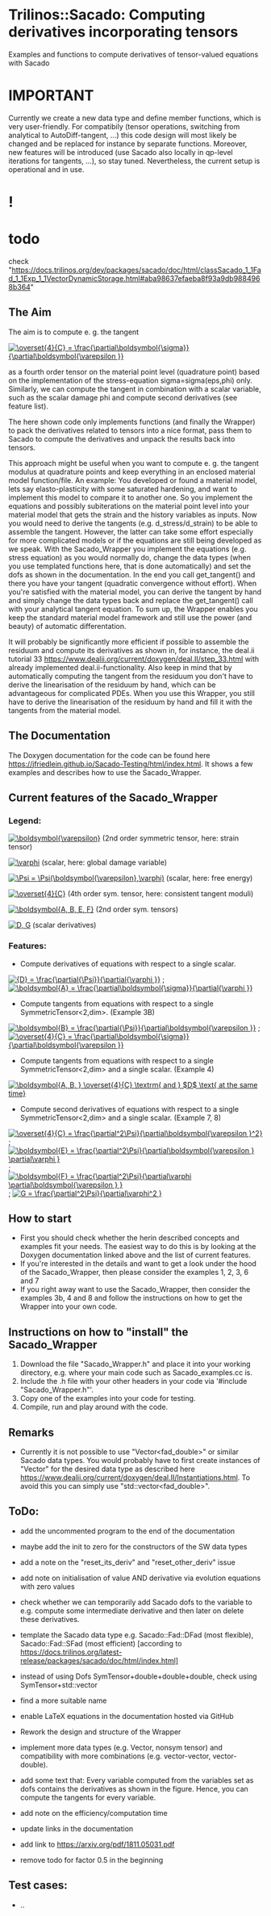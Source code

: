 # Trilinos::Sacado: Computing derivatives incorporating tensors
Examples and functions to compute derivatives of tensor-valued equations with Sacado

# IMPORTANT
Currently we create a new data type and define member functions, which is very user-friendly. For compatibily (tensor operations, switching from analytical to AutoDiff-tangent, ...) this code design will most likely be changed and be replaced for instance by separate functions. Moreover, new features will be introduced (use Sacado also locally in qp-level iterations for tangents, ...), so stay tuned. Nevertheless, the current setup is operational and in use.
# !

# todo
check "https://docs.trilinos.org/dev/packages/sacado/doc/html/classSacado_1_1Fad_1_1Exp_1_1VectorDynamicStorage.html#aba98637efaeba8f93a9db9884968b364"

## The Aim
The aim is to compute e. g. the tangent

<a href="https://www.codecogs.com/eqnedit.php?latex=\overset{4}{C}&space;=&space;\frac{\partial\boldsymbol{\sigma}}{\partial\boldsymbol{\varepsilon&space;}}" target="_blank"><img src="https://latex.codecogs.com/gif.latex?\overset{4}{C}&space;=&space;\frac{\partial\boldsymbol{\sigma}}{\partial\boldsymbol{\varepsilon&space;}}" title="\overset{4}{C} = \frac{\partial\boldsymbol{\sigma}}{\partial\boldsymbol{\varepsilon }}" /></a>

as a fourth order tensor on the material point level (quadrature point) based on the implementation of the stress-equation sigma=sigma(eps,phi) only. Similarly, we can compute the tangent in combination with a scalar variable, such as the scalar damage phi and compute second derivatives (see feature list).
 
The here shown code only implements functions (and finally the Wrapper) to pack the derivatives related to tensors into a nice format, pass them to Sacado to compute the derivatives and unpack the results back into tensors.

This approach might be useful when you want to compute e. g. the tangent modulus at quadrature points and keep everything in an enclosed material model function/file. An example: You developed or found a material model, lets say elasto-plasticity with some saturated hardening, and want to implement this model to compare it to another one. So you implement the equations and possibly subiterations on the material point level into your material model that gets the strain and the history variables as inputs. Now you would need to derive the tangents (e.g. d_stress/d_strain) to be able to assemble the tangent. However, the latter can take some effort especially for more complicated models or if the equations are still being developed as we speak. With the Sacado_Wrapper you implement the equations (e.g. stress equation) as you would normally do, change the data types (when you use templated functions here, that is done automatically) and set the dofs as shown in the documentation. In the end you call get_tangent() and there you have your tangent (quadratic convergence without effort). When you're satisfied with the material model, you can derive the tangent by hand and simply change the data types back and replace the get_tangent() call with your analytical tangent equation. To sum up, the Wrapper enables you keep the standard material model framework and still use the power (and beauty) of automatic differentation.

It will probably be significantly more efficient if possible to assemble the residuum and compute its derivatives as shown in, for instance, the deal.ii tutorial 33 https://www.dealii.org/current/doxygen/deal.II/step_33.html with already implemented deal.ii-functionality. Also keep in mind that by automatically computing the tangent from the residuum you don't have to derive the linearisation of the residuum by hand, which can be advantageous for complicated PDEs. When you use this Wrapper, you still have to derive the linearisation of the residuum by hand and fill it with the tangents from the material model.

## The Documentation
The Doxygen documentation for the code can be found here https://jfriedlein.github.io/Sacado-Testing/html/index.html. It shows a few examples and describes how to use the Sacado_Wrapper.

## Current features of the Sacado_Wrapper
### Legend:

<a href="https://www.codecogs.com/eqnedit.php?latex=\boldsymbol{\varepsilon}" target="_blank"><img src="https://latex.codecogs.com/gif.latex?\boldsymbol{\varepsilon}" title="\boldsymbol{\varepsilon}" /></a> (2nd order symmetric tensor, here: strain tensor)

<a href="https://www.codecogs.com/eqnedit.php?latex=\varphi" target="_blank"><img src="https://latex.codecogs.com/gif.latex?\varphi" title="\varphi" /></a> (scalar, here: global damage variable)

<a href="https://www.codecogs.com/eqnedit.php?latex=\Psi&space;=&space;\Psi(\boldsymbol{\varepsilon},\varphi)" target="_blank"><img src="https://latex.codecogs.com/gif.latex?\Psi&space;=&space;\Psi(\boldsymbol{\varepsilon},\varphi)" title="\Psi = \Psi(\boldsymbol{\varepsilon},\varphi)" /></a> (scalar, here: free energy)

<a href="https://www.codecogs.com/eqnedit.php?latex=\overset{4}{C}" target="_blank"><img src="https://latex.codecogs.com/gif.latex?\overset{4}{C}" title="\overset{4}{C}" /></a> (4th order sym. tensor, here: consistent tangent moduli)

<a href="https://www.codecogs.com/eqnedit.php?latex=\boldsymbol{A,&space;B,&space;E,&space;F}" target="_blank"><img src="https://latex.codecogs.com/gif.latex?\boldsymbol{A,&space;B,&space;E,&space;F}" title="\boldsymbol{A, B, E, F}" /></a> (2nd order sym. tensors)

<a href="https://www.codecogs.com/eqnedit.php?latex=D,&space;G" target="_blank"><img src="https://latex.codecogs.com/gif.latex?D,&space;G" title="D, G" /></a> (scalar derivatives)

### Features:

- Compute derivatives of equations with respect to a single scalar.

<a href="https://www.codecogs.com/eqnedit.php?latex={D}&space;=&space;\frac{\partial{\Psi}}{\partial{\varphi&space;}}" target="_blank"><img src="https://latex.codecogs.com/gif.latex?{D}&space;=&space;\frac{\partial{\Psi}}{\partial{\varphi&space;}}" title="{D} = \frac{\partial{\Psi}}{\partial{\varphi }}" /></a>
 ; 
<a href="https://www.codecogs.com/eqnedit.php?latex=\boldsymbol{A}&space;=&space;\frac{\partial\boldsymbol{\sigma}}{\partial{\varphi&space;}}" target="_blank"><img src="https://latex.codecogs.com/gif.latex?\boldsymbol{A}&space;=&space;\frac{\partial\boldsymbol{\sigma}}{\partial{\varphi&space;}}" title="\boldsymbol{A} = \frac{\partial\boldsymbol{\sigma}}{\partial{\varphi }}" /></a>

- Compute tangents from equations with respect to a single SymmetricTensor<2,dim>. (Example 3B)

<a href="https://www.codecogs.com/eqnedit.php?latex=\boldsymbol{B}&space;=&space;\frac{\partial{\Psi}}{\partial\boldsymbol{\varepsilon&space;}}" target="_blank"><img src="https://latex.codecogs.com/gif.latex?\boldsymbol{B}&space;=&space;\frac{\partial{\Psi}}{\partial\boldsymbol{\varepsilon&space;}}" title="\boldsymbol{B} = \frac{\partial{\Psi}}{\partial\boldsymbol{\varepsilon }}" /></a>
 ; 
<a href="https://www.codecogs.com/eqnedit.php?latex=\overset{4}{C}&space;=&space;\frac{\partial\boldsymbol{\sigma}}{\partial\boldsymbol{\varepsilon&space;}}" target="_blank"><img src="https://latex.codecogs.com/gif.latex?\overset{4}{C}&space;=&space;\frac{\partial\boldsymbol{\sigma}}{\partial\boldsymbol{\varepsilon&space;}}" title="\overset{4}{C} = \frac{\partial\boldsymbol{\sigma}}{\partial\boldsymbol{\varepsilon }}" /></a>

- Compute tangents from equations with respect to a single SymmetricTensor<2,dim> and a single scalar. (Example 4)

<a href="https://www.codecogs.com/eqnedit.php?latex=\boldsymbol{A,&space;B,&space;}&space;\overset{4}{C}&space;\textrm{&space;and&space;}&space;$D$&space;\text{&space;at&space;the&space;same&space;time}" target="_blank"><img src="https://latex.codecogs.com/gif.latex?\boldsymbol{A,&space;B,&space;}&space;\overset{4}{C}&space;\textrm{&space;and&space;}&space;$D$&space;\text{&space;at&space;the&space;same&space;time}" title="\boldsymbol{A, B, } \overset{4}{C} \textrm{ and } $D$ \text{ at the same time}" /></a>

- Compute second derivatives of equations with respect to a single SymmetricTensor<2,dim> and a single scalar. (Example 7, 8)

<a href="https://www.codecogs.com/eqnedit.php?latex=\overset{4}{C}&space;=&space;\frac{\partial^2\Psi}{\partial\boldsymbol{\varepsilon&space;}^2}" target="_blank"><img src="https://latex.codecogs.com/gif.latex?\overset{4}{C}&space;=&space;\frac{\partial^2\Psi}{\partial\boldsymbol{\varepsilon&space;}^2}" title="\overset{4}{C} = \frac{\partial^2\Psi}{\partial\boldsymbol{\varepsilon }^2}" /></a>
;
<a href="https://www.codecogs.com/eqnedit.php?latex=\boldsymbol{E}&space;=&space;\frac{\partial^2\Psi}{\partial\boldsymbol{\varepsilon&space;}&space;\partial\varphi&space;}" target="_blank"><img src="https://latex.codecogs.com/gif.latex?\boldsymbol{E}&space;=&space;\frac{\partial^2\Psi}{\partial\boldsymbol{\varepsilon&space;}&space;\partial\varphi&space;}" title="\boldsymbol{E} = \frac{\partial^2\Psi}{\partial\boldsymbol{\varepsilon } \partial\varphi }" /></a>
;
<a href="https://www.codecogs.com/eqnedit.php?latex=\boldsymbol{F}&space;=&space;\frac{\partial^2\Psi}{\partial\varphi&space;\partial\boldsymbol{\varepsilon&space;}&space;}" target="_blank"><img src="https://latex.codecogs.com/gif.latex?\boldsymbol{F}&space;=&space;\frac{\partial^2\Psi}{\partial\varphi&space;\partial\boldsymbol{\varepsilon&space;}&space;}" title="\boldsymbol{F} = \frac{\partial^2\Psi}{\partial\varphi \partial\boldsymbol{\varepsilon } }" /></a>
;
<a href="https://www.codecogs.com/eqnedit.php?latex=G&space;=&space;\frac{\partial^2\Psi}{\partial\varphi^2&space;}" target="_blank"><img src="https://latex.codecogs.com/gif.latex?G&space;=&space;\frac{\partial^2\Psi}{\partial\varphi^2&space;}" title="G = \frac{\partial^2\Psi}{\partial\varphi^2 }" /></a>

## How to start
- First you should check whether the herin described concepts and examples fit your needs. The easiest way to do this is by looking at the Doxygen documentation linked above and the list of current features.
- If you're interested in the details and want to get a look under the hood of the Sacado_Wrapper, then please consider the examples 1, 2, 3, 6 and 7
- If you right away want to use the Sacado_Wrapper, then consider the examples 3b, 4 and 8 and follow the instructions on how to get the Wrapper into your own code.

## Instructions on how to "install" the Sacado_Wrapper
1. Download the file "Sacado_Wrapper.h" and place it into your working directory, e.g. where your main code such as Sacado_examples.cc is.
2. Include the .h file with your other headers in your code via '#include "Sacado_Wrapper.h"'.
3. Copy one of the examples into your code for testing.
4. Compile, run and play around with the code.

## Remarks
- Currently it is not possible to use "Vector<fad_double>" or similar Sacado data types. You would probably have to first create instances of "Vector" for the desired data type as described here https://www.dealii.org/current/doxygen/deal.II/Instantiations.html. To avoid this you can simply use "std::vector<fad_double>".

## ToDo:
- add the uncommented program to the end of the documentation
- maybe add the init to zero for the constructors of the SW data types
- add a note on the "reset_its_deriv" and "reset_other_deriv" issue
- add note on initialisation of value AND derivative via evolution equations with zero values
- check whether we can temporarily add Sacado dofs to the variable to e.g. compute some intermediate derivative and then later on delete these derivatives.
- template the Sacado data type e.g. Sacado::Fad::DFad (most flexible), Sacado::Fad::SFad (most efficient)  [according to https://docs.trilinos.org/latest-release/packages/sacado/doc/html/index.html]
- instead of using Dofs SymTensor+double+double+double, check using SymTensor+std::vector<double>

- find a more suitable name
- enable LaTeX equations in the documentation hosted via GitHub
- Rework the design and structure of the Wrapper
- implement more data types (e.g. Vector, nonsym tensor) and compatibility with more combinations (e.g. vector-vector, vector-double).
- add some text that: Every variable computed from the variables set as dofs contains the derivatives as shown in the figure. Hence, you can compute the tangents for every variable.
- add note on the efficiency/computation time
- update links in the documentation
- add link to https://arxiv.org/pdf/1811.05031.pdf
- remove todo for factor 0.5 in the beginning

## Test cases:
- ..
